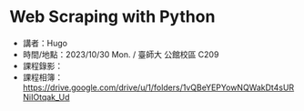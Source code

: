 # Web Scraping with Python
- 講者：Hugo
- 時間/地點：2023/10/30 Mon. / 臺師大 公館校區 C209
- 課程錄影：
- 課程相簿：https://drive.google.com/drive/u/1/folders/1vQBeYEPYowNQWakDt4sURNiIOtqak_Ud 